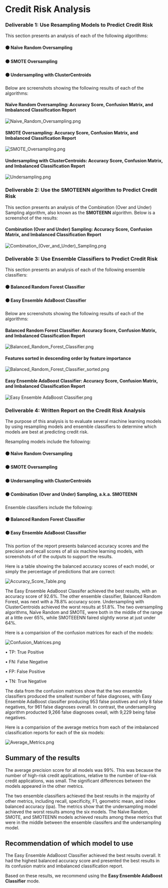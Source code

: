 # Credit Risk Analysis

### Deliverable 1: Use Resampling Models to Predict Credit Risk  
This section presents an analysis of each of the following algorithms:
#### ⚫ Naïve Random Oversampling
#### ⚫ SMOTE Oversampling
#### ⚫ Undersampling with ClusterCentroids
Below are screenshots showing the following results of each of the algorithms:
#### Naïve Random Oversampling: Accuracy Score, Confusion Matrix, and Imbalanced Classification Report
![Naive_Random_Oversampling.png](Resources/Naive_Random_Oversampling_2.png)
#### SMOTE Oversampling: Accuracy Score, Confusion Matrix, and Imbalanced Classification Report
![SMOTE_Oversampling.png](Resources/SMOTE_Oversampling_2.png)
#### Undersampling with ClusterCentroids: Accuracy Score, Confusion Matrix, and Imbalanced Classification Report
![Undersampling.png](Resources/Undersampling_2.png)
### Deliverable 2: Use the SMOTEENN algorithm to Predict Credit Risk
This section presents an analysis of the Combination (Over and Under) Sampling algorithm, also known as the <b>SMOTEENN</b> algorithm. Below is a screenshot of the results:
#### Combination (Over and Under) Sampling: Accuracy Score, Confusion Matrix, and Imbalanced Classification Report
![Combination_(Over_and_Under)_Sampling.png](Resources/Combination_(Over_and_Under)_Sampling_2.png)
### Deliverable 3: Use Ensemble Classifiers to Predict Credit Risk
This section presents an analysis of each of the following ensemble classifiers:
#### ⚫ Balanced Random Forest Classifier
#### ⚫ Easy Ensemble AdaBoost Classifier
Below are screenshots showing the following results of each of the algorithms:
#### Balanced Random Forest Classifier: Accuracy Score, Confusion Matrix, and Imbalanced Classification Report
![Balanced_Random_Forest_Classifier.png](Resources/Balanced_Random_Forest_Classifier_2.png)
#### Features sorted in descending order by feature importance
![Balanced_Random_Forest_Classifier_sorted.png](Resources/Balanced_Random_Forest_Classifier_sorted_2.png)
#### Easy Ensemble AdaBoost Classifier: Accuracy Score, Confusion Matrix, and Imbalanced Classification Report
![Easy Ensemble AdaBoost Classifier.png](Resources/Easy_Ensemble_AdaBoost_Classifier.png)
### Deliverable 4: Written Report on the Credit Risk Analysis

The purpose of this analysis is to evaluate several machine learning models by using resampling models and ensemble classifiers to determine which models are best at predicting credit risk.

Resampling models include the following:

#### ⚫ Naïve Random Oversampling
#### ⚫ SMOTE Oversampling
#### ⚫ Undersampling with ClusterCentroids
#### ⚫ Combination (Over and Under) Sampling, a.k.a. SMOTEENN

Ensemble classifiers include the following:

#### ⚫ Balanced Random Forest Classifier
#### ⚫ Easy Ensemble AdaBoost Classifier

This portion of the report presents balanced accuracy scores and the precision and recall scores of all six machine learning models, with screenshots of of the outputs to support the results.

Here is a table showing the balanced accuracy scores of each model, or simply the percentage of predictions that are correct:

![Accuracy_Score_Table.png](Resources/Accuracy_Score_Table.png)

The Easy Ensemble AdaBoost Classifer achieved the best results, with an accuracy score of 92.6%. The other ensemble classifier, Balanced Random Forest, was next with a 78.8% accuracy score. Undersampling with ClusterCentroids achieved the worst results at 51.8%. The two oversampling algorithms, Naïve Random and SMOTE, were both in the middle of the range at a little over 65%, while SMOTEEENN faired slightly worse at just under 64%.

Here is a comparision of the confusion matrices for each of the models:

![Confusion_Matrices.png](Resources/Confusion_Matrices.png)

• TP: True Positive

• FN: False Negative

• FP: False Positive

• TN: True Negative

The data from the confusion matrices show that the two ensemble classifiers produced the smallest number of false diagnoses, with Easy Ensemble AdaBoost classifier producing 953 false positives and only 8 false negatives, for 961 false diagnoses overall. In contrast, the undersampling algorithm producted 9,266 false diagnoses oveall, with 9,229 being false negatives.

Here is a comparision of the average metrics from each of the imbalanced classification reports for each of the six models:

![Average_Metrics.png](Resources/Average_Metrics.png)

## Summary of the results

The average precision score for all models was 99%. This was because the number of high-risk credit applications, relative to the number of low-risk credit applications, was small. The significant differences between the models appeared in the other metrics.  

The two ensemble classifiers achieved the best results in the majority of other metrics, including recall, specificity, F1, geometric mean, and index balanced accuracy (ipa). The metrics show that the undersampling model achieved the worst results among the six models. The Naïve Random, SMOTE, and SMOTEENN models achieved results among these metrics that were in the middle between the ensemble classifers and the undersampling model.

## Recommendation of which model to use

The Easy Ensemble AdaBoost Classifier achieved the best results overall. It had the highest balanced accuracy score and presented the best results in its confusion matrix and imbalanced classification report. 

Based on these results, we recommend using the <b>Easy Ensemble AdaBoost Classifier</b> mode.
